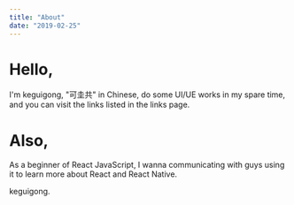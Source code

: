 ```yaml
---
title: "About"
date: "2019-02-25"
---
```


# Hello,
I'm keguigong, "可圭共" in Chinese, do some UI/UE works in my spare time, and you can visit the links listed in the links page.

# Also,
As a beginner of React JavaScript, I wanna communicating with guys using it to learn more about React and React Native.

keguigong.